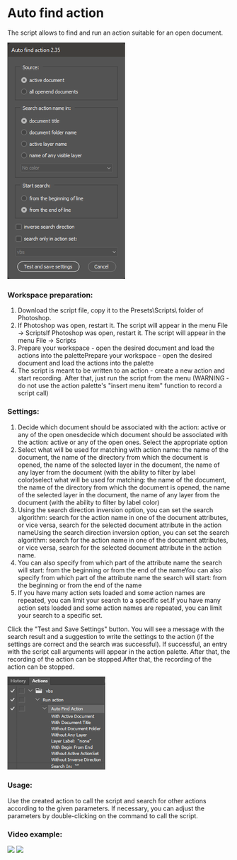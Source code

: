 # Auto find action

The script allows to find and run an action suitable for an open document.

![](assets/20220316_213716_2022-03-16_19-12-06.png)

### Workspace preparation:

1. Download the script file, copy it to the Presets\Scripts\ folder of Photoshop.
2. If Photoshop was open, restart it. The script will appear in the menu File -> ScriptsIf Photoshop was open, restart it. The script will appear in the menu File -> Scripts
3. Prepare your workspace - open the desired document and load the actions into the palettePrepare your workspace - open the desired document and load the actions into the palette
4. The script is meant to be written to an action - create a new action and start recording. After that, just run the script from the menu (WARNING - do not use the action palette's "insert menu item" function to record a script call)

### Settings:

1. Decide which document should be associated with the action: active or any of the open onesdecide which document should be associated with the action: active or any of the open ones. Select the appropriate option
2. Select what will be used for matching with action name: the name of the document, the name of the directory from which the document is opened, the name of the selected layer in the document, the name of any layer from the document (with the ability to filter by label color)select what will be used for matching: the name of the document, the name of the directory from which the document is opened, the name of the selected layer in the document, the name of any layer from the document (with the ability to filter by label color)
3. Using the search direction inversion option, you can set the search algorithm: search for the action name in one of the document attributes, or vice versa, search for the selected document attribute in the action nameUsing the search direction inversion option, you can set the search algorithm: search for the action name in one of the document attributes, or vice versa, search for the selected document attribute in the action name.
4. You can also specify from which part of the attribute name the search will start: from the beginning or from the end of the nameYou can also specify from which part of the attribute name the search will start: from the beginning or from the end of the name
5. If you have many action sets loaded and some action names are repeated, you can limit your search to a specific set.If you have many action sets loaded and some action names are repeated, you can limit your search to a specific set.

Click the "Test and Save Settings" button. You will see a message with the search result and a suggestion to write the settings to the action (if the settings are correct and the search was successful). If successful, an entry with the script call arguments will appear in the action palette. After that, the recording of the action can be stopped.After that, the recording of the action can be stopped.

![](assets/20220316_213735_2022-03-16_19-13-55.png)

### Usage:

Use the created action to call the script and search for other actions according to the given parameters.
If necessary, you can adjust the parameters by double-clicking on the command to call the script.

### Video example:

[![](https://img.youtube.com/vi/3nb6p91QpNw/0.jpg)](https://youtu.be/3nb6p91QpNw)
[![](https://img.youtube.com/vi/BAbNqKvDjDE/0.jpg)](https://youtu.be/BAbNqKvDjDE)
